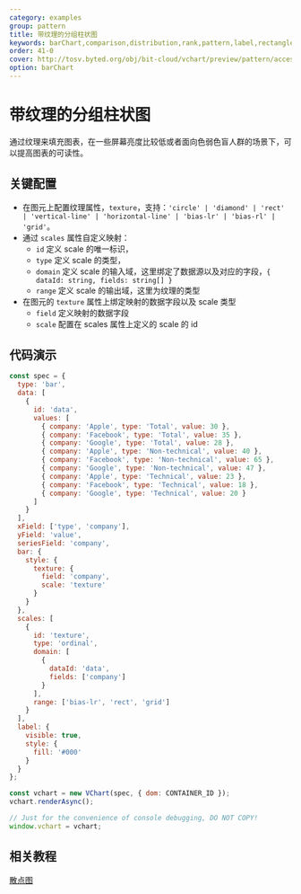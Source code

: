 ```yaml
---
category: examples
group: pattern
title: 带纹理的分组柱状图
keywords: barChart,comparison,distribution,rank,pattern,label,rectangle
order: 41-0
cover: http://tosv.byted.org/obj/bit-cloud/vchart/preview/pattern/accessible-column.png
option: barChart
---
```


# 带纹理的分组柱状图

通过纹理来填充图表，在一些屏幕亮度比较低或者面向色弱色盲人群的场景下，可以提高图表的可读性。

## 关键配置

- 在图元上配置纹理属性，`texture`，支持：`'circle' | 'diamond' | 'rect' | 'vertical-line' | 'horizontal-line' | 'bias-lr' | 'bias-rl' | 'grid'`。
- 通过 `scales` 属性自定义映射：
  - `id` 定义 scale 的唯一标识，
  - `type` 定义 scale 的类型，
  - `domain` 定义 scale 的输入域，这里绑定了数据源以及对应的字段，`{ dataId: string, fields: string[] }`
  - `range` 定义 scale 的输出域，这里为纹理的类型
- 在图元的 `texture` 属性上绑定映射的数据字段以及 scale 类型
  - `field` 定义映射的数据字段
  - `scale` 配置在 scales 属性上定义的 scale 的 id

## 代码演示

```javascript livedemo
const spec = {
  type: 'bar',
  data: [
    {
      id: 'data',
      values: [
        { company: 'Apple', type: 'Total', value: 30 },
        { company: 'Facebook', type: 'Total', value: 35 },
        { company: 'Google', type: 'Total', value: 28 },
        { company: 'Apple', type: 'Non-technical', value: 40 },
        { company: 'Facebook', type: 'Non-technical', value: 65 },
        { company: 'Google', type: 'Non-technical', value: 47 },
        { company: 'Apple', type: 'Technical', value: 23 },
        { company: 'Facebook', type: 'Technical', value: 18 },
        { company: 'Google', type: 'Technical', value: 20 }
      ]
    }
  ],
  xField: ['type', 'company'],
  yField: 'value',
  seriesField: 'company',
  bar: {
    style: {
      texture: {
        field: 'company',
        scale: 'texture'
      }
    }
  },
  scales: [
    {
      id: 'texture',
      type: 'ordinal',
      domain: [
        {
          dataId: 'data',
          fields: ['company']
        }
      ],
      range: ['bias-lr', 'rect', 'grid']
    }
  ],
  label: {
    visible: true,
    style: {
      fill: '#000'
    }
  }
};

const vchart = new VChart(spec, { dom: CONTAINER_ID });
vchart.renderAsync();

// Just for the convenience of console debugging, DO NOT COPY!
window.vchart = vchart;
```

## 相关教程

[散点图](link)
